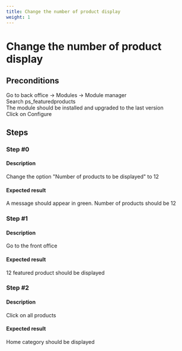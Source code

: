 ```yaml
---
title: Change the number of product display
weight: 1
---
```


# Change the number of product display

## Preconditions

Go to back office -> Modules -> Module manager<br />
Search ps_featuredproducts<br />
The module should be installed and upgraded to the last version<br />
Click on Configure
## Steps
### Step #0
#### Description
Change the option "Number of products to be displayed" to 12
#### Expected result
A message should appear in green.
Number of products should be 12 
### Step #1
#### Description
Go to the front office 
#### Expected result
12 featured product should be displayed
### Step #2
#### Description
Click on all products
#### Expected result
Home category should be displayed
